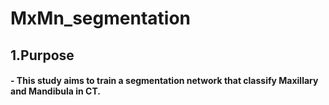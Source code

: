 # MxMn_segmentation 

## 1.Purpose
#### - This study aims to train a segmentation network that classify Maxillary and Mandibula in CT.

